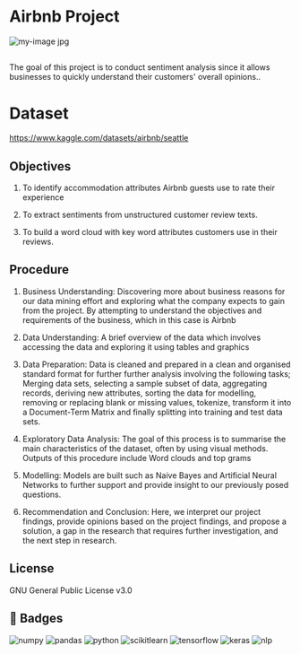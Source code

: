 # **Airbnb Project** 

![my-image jpg](https://user-images.githubusercontent.com/110460207/204954769-97dd8e19-e8ca-4a2c-812c-644644a41fd2.jpg)


## 
The goal of this project is to conduct sentiment analysis since it allows businesses to quickly understand their customers' overall opinions..
# Dataset
https://www.kaggle.com/datasets/airbnb/seattle



## Objectives
1. To identify accommodation attributes Airbnb guests use to rate their experience

2. To extract sentiments from unstructured customer review texts.

3. To build a word cloud with key word attributes customers use in their reviews.



## Procedure

1. Business Understanding: Discovering more about business reasons for our data mining effort and exploring what the company expects to gain from the project. By attempting to understand the objectives and requirements of the business, which in this case is Airbnb

2. Data Understanding: A brief overview of the data which involves accessing the data and exploring it using tables and graphics 

3. Data Preparation: Data is cleaned and prepared in a clean and organised standard format for further further analysis involving the following tasks; Merging data sets, selecting a sample subset of data, aggregating records, deriving new attributes, sorting the data for modelling, removing or replacing blank or missing values, tokenize, transform it into a Document-Term Matrix and finally splitting into training and test data sets. 

4. Exploratory Data Analysis: The goal of this process is to summarise the main characteristics of the dataset, often by using visual methods. Outputs of this procedure include Word clouds and top grams

4. Modelling: Models are built such as Naive Bayes and Artificial Neural Networks to further support and provide insight to our previously posed questions.

5. Recommendation and Conclusion: Here, we interpret our project findings, provide opinions based on the project findings, and propose a solution, a gap in the research that requires further investigation, and the next step in research.

## License

GNU General Public License v3.0


## 🔗 Badges

![numpy](https://img.shields.io/badge/Numpy-777BB4?style=for-the-badge&logo=numpy&logoColor=white)  ![pandas](https://img.shields.io/badge/Pandas-2C2D72?style=for-the-badge&logo=pandas&logoColor=white)   ![python](https://img.shields.io/badge/Python-FFD43B?style=for-the-badge&logo=python&logoColor=blue)    ![scikitlearn](https://img.shields.io/badge/scikit_learn-F7931E?style=for-the-badge&logo=scikit-learn&logoColor=white)    ![tensorflow](https://img.shields.io/badge/tensorflow-FF6F00?style=for-the-badge&logo=tensorflow&logoColor=blue)    ![keras](https://img.shields.io/badge/keras-D00000?style=for-the-badge&logo=keras&logoColor=white)    ![nlp](https://img.shields.io/badge/nlp-209117?style=for-the-badge&logo=nlp&logoColor=white)
